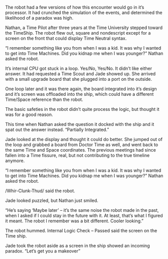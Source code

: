 The robot had a few versions of how this encounter would go in it’s processor.  It had crunched the simulation of the events, and determined the likelihood of a paradox was high.  

Nathan, a Time Pilot after three years at the Time University stepped toward the TimeShip.  The robot flew out, square and nondescript except for a screen on the front that could display Time Neutral syntax.

“I remember something like you from when I was a kid.  It was why I wanted to get into Time Machines.  Did you kidnap me when I was younger?” Nathan asked the robot.

It’s internal CPU got stuck in a loop.  Yes/No, Yes/No. It didn’t like either answer. It had requested a Time Scout and Jade showed up.  She arrived with a small upgrade board that she plugged into a port on the outside.  

One loop later and it was there again, the board integrated into it’s design and it’s screen was offloaded into the ship, which could have a different Time/Space reference than the robot. 

The basic safeties in the robot didn’t quite process the logic, but thought it was for a good reason.

This time when Nathan asked the question it docked with the ship and it spat out the answer instead. “Partially Integrated.”

Jade looked at the display and thought it could do better.  She jumped out of the loop and grabbed a board from Doctor Time as well, and went back to the same Time and Space coordinates.  The previous meetings had since fallen into a Time fissure, real, but not contributing to the true timeline anymore.

“I remember something like you from when I was a kid.  It was why I wanted to get into Time Machines.  Did you kidnap me when I was younger?” Nathan asked the robot.

/Whir-Clunk-Thud/ said the robot.  

Jade looked puzzled, but Nathan just smiled.  

“He’s saying ‘Maybe later’ – it’s the same noise the robot made in the past, when I asked if I could stay in the future with it.  At least, that’s what I figured it meant.  The robot I remember was a bit different. Cooler looking.”

The robot hummed.  Internal Logic Check – Passed said the screen on the Time ship. 

Jade took the robot aside as a screen in the ship showed an incoming paradox.  “Let’s get you a makeover”

 
